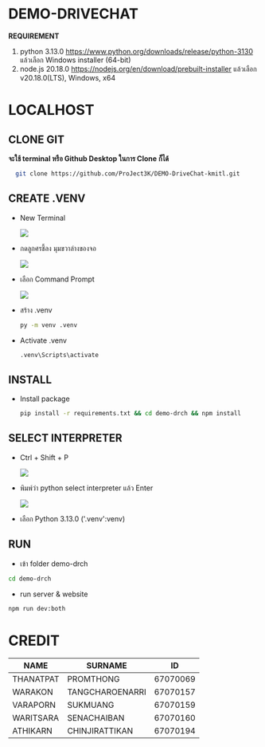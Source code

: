 # DEMO-DRIVECHAT

**REQUIREMENT**

  1. python 3.13.0 https://www.python.org/downloads/release/python-3130 แล้วเลือก Windows installer (64-bit)
  2. node.js 20.18.0 https://nodejs.org/en/download/prebuilt-installer แล้วเลือก v20.18.0(LTS), Windows, x64

# LOCALHOST

## CLONE GIT

**จะใช้ terminal หรือ Github Desktop ในการ Clone ก็ได้**

``` bash
  git clone https://github.com/ProJect3K/DEMO-DriveChat-kmitl.git
```

## CREATE .VENV

  - New Terminal

    ![](https://drive.google.com/uc?export=view&id=1gwGcJBp5f_Q9fQ0luyI69tcrecogdFR_)

  - กดลูกศรชี้ลง มุมขวาล่างของจอ

    ![](https://drive.google.com/uc?export=view&id=1B8eIcyHWJNJxQoNWKPMcW4pgO45LwGoE)

  - เลือก Command Prompt

    ![](https://drive.google.com/uc?export=view&id=1VflNrATWNsp8vaRnsAH2XxBQJqHTjuw1)

  - สร้าง .venv

    ``` bash
    py -m venv .venv
    ```

  - Activate .venv

    ``` bash
    .venv\Scripts\activate
    ```

## INSTALL

  - Install package

    ``` bash
    pip install -r requirements.txt && cd demo-drch && npm install
    ```

## SELECT INTERPRETER

  - Ctrl + Shift + P

    ![](https://drive.google.com/uc?export=view&id=1uB3I4gi5m80Bfia36MAJUrMvB6AcxGHg)

  - พิมพ์ว่า python select interpreter แล้ว Enter

    ![](https://drive.google.com/uc?export=view&id=1ww6wB2unkBgW9OUZvmnFc8LgLmU8piaj)

  - เลือก Python 3.13.0 ('.venv':venv)

## RUN

  - เข้า folder demo-drch

  ``` bash
  cd demo-drch
  ```

  - run server & website

  ``` bash
  npm run dev:both
  ```

# CREDIT
  | **NAME**  |  **SURNAME**    | **ID**   |
  |-----------|-----------------|----------|
  | THANATPAT | PROMTHONG       | 67070069 |
  | WARAKON   | TANGCHAROENARRI | 67070157 |
  | VARAPORN  | SUKMUANG        | 67070159 |
  | WARITSARA | SENACHAIBAN     | 67070160 |
  | ATHIKARN  | CHINJIRATTIKAN  | 67070194 |
